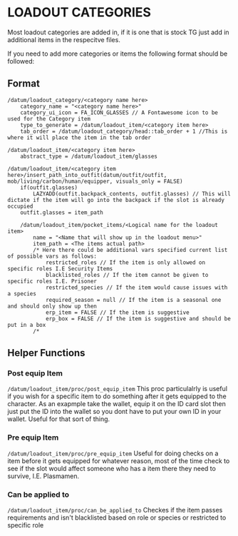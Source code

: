 # LOADOUT CATEGORIES

Most loadout categories are added in, if it is one that is stock TG just add in additional items in the respecitve files.

If you need to add more categories or items the following format should be followed:

## Format

```DM
/datum/loadout_category/<category name here>
    category_name = "<category name here>"
    category_ui_icon = FA_ICON_GLASSES // A Fontawesome icon to be used for the Category item
    type_to_generate = /datum/loadout_item/<category item here>
    tab_order = /datum/loadout_category/head::tab_order + 1 //This is where it will place the item in the tab order

/datum/loadout_item/<category item here>
    abstract_type = /datum/loadout_item/glasses

/datum/loadout_item/<category item here>/insert_path_into_outfit(datum/outfit/outfit, mob/living/carbon/human/equipper, visuals_only = FALSE)
    if(outfit.glasses)
        LAZYADD(outfit.backpack_contents, outfit.glasses) // This will dictate if the item will go into the backpack if the slot is already occupied
    outfit.glasses = item_path
```

```DM
    /datum/loadout_item/pocket_items/<Logical name for the loadout item>
        name = "<Name that will show up in the loadout menu>"
        item_path = <The items actual path>
        /* Here there could be additional vars specified current list of possible vars as follows:
            restricted_roles // If the item is only allowed on specific roles I.E Security Items
            blacklisted_roles // If the item cannot be given to specific roles I.E. Prisoner
            restricted_species // If the item would cause issues with a species
            required_season = null // If the item is a seasonal one and should only show up then
            erp_item = FALSE // If the item is suggestive
            erp_box = FALSE // If the item is suggestive and should be put in a box
        /*
```

## Helper Functions

### Post equip Item

`/datum/loadout_item/proc/post_equip_item`
This proc particulalrly is useful if you wish for a specific item to do something after it gets equipped to the character. As an exapmple take the wallet, equip it on the ID card slot then just put the ID into the wallet so you dont have to put your own ID in your wallet. Useful for that sort of thing.

### Pre equip Item

`/datum/loadout_item/proc/pre_equip_item`
Useful for doing checks on a item before it gets equipped for whatever reason, most of the time check to see if the slot would affect someone who has a item there they need to survive, I.E. Plasmamen.

### Can be applied to

`/datum/loadout_item/proc/can_be_applied_to`
Checkes if the item passes requirements and isn't blacklisted based on role or species or restricted to specific role
